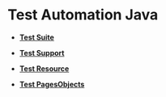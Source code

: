 # Test Automation Java


- **[Test Suite](https://github.com/vscalado/TestAutomationJava/tree/master/webdriver.java/src/test/java/webdriver/java/tests)**

- **[Test Support](https://github.com/vscalado/TestAutomationJava/tree/master/webdriver.java/src/test/java/webdriver/java/suporte)**

- **[Test Resource](https://github.com/vscalado/TestAutomationJava/tree/master/webdriver.java/src/test/java/webdriver/java/suporte)**

- **[Test PagesObjects](https://github.com/vscalado/TestAutomationJava/tree/master/webdriver.java/src/test/java/webdriver/java/pages)**